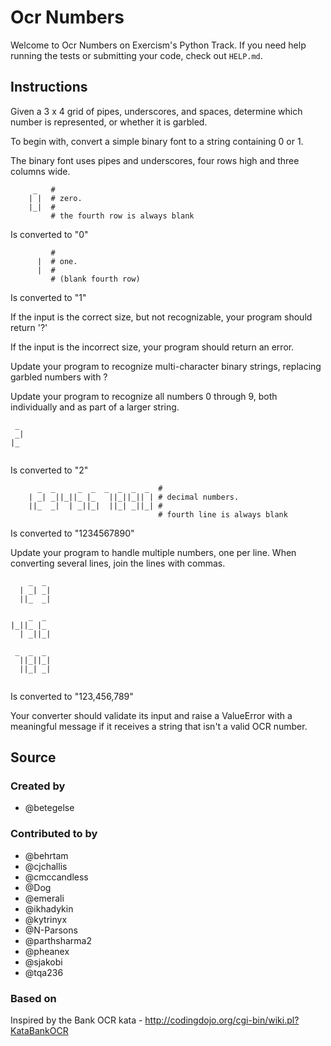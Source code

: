 # Ocr Numbers

Welcome to Ocr Numbers on Exercism's Python Track.
If you need help running the tests or submitting your code, check out `HELP.md`.

## Instructions

Given a 3 x 4 grid of pipes, underscores, and spaces, determine which number is
represented, or whether it is garbled.

To begin with, convert a simple binary font to a string containing 0 or 1.

The binary font uses pipes and underscores, four rows high and three columns wide.

```text
     _   #
    | |  # zero.
    |_|  #
         # the fourth row is always blank
```

Is converted to "0"

```text
         #
      |  # one.
      |  #
         # (blank fourth row)
```

Is converted to "1"

If the input is the correct size, but not recognizable, your program should return '?'

If the input is the incorrect size, your program should return an error.

Update your program to recognize multi-character binary strings, replacing garbled numbers with ?

Update your program to recognize all numbers 0 through 9, both individually and as part of a larger string.

```text
 _ 
 _|
|_ 
   
```

Is converted to "2"

```text
      _  _     _  _  _  _  _  _  #
    | _| _||_||_ |_   ||_||_|| | # decimal numbers.
    ||_  _|  | _||_|  ||_| _||_| #
                                 # fourth line is always blank
```

Is converted to "1234567890"

Update your program to handle multiple numbers, one per line. When converting several lines, join the lines with commas.

```text
    _  _ 
  | _| _|
  ||_  _|
         
    _  _ 
|_||_ |_ 
  | _||_|
         
 _  _  _ 
  ||_||_|
  ||_| _|
         
```

Is converted to "123,456,789"

Your converter should validate its input and raise a ValueError with a meaningful message if it receives a string that isn't a valid OCR number.

## Source

### Created by

- @betegelse

### Contributed to by

- @behrtam
- @cjchallis
- @cmccandless
- @Dog
- @emerali
- @ikhadykin
- @kytrinyx
- @N-Parsons
- @parthsharma2
- @pheanex
- @sjakobi
- @tqa236

### Based on

Inspired by the Bank OCR kata - http://codingdojo.org/cgi-bin/wiki.pl?KataBankOCR